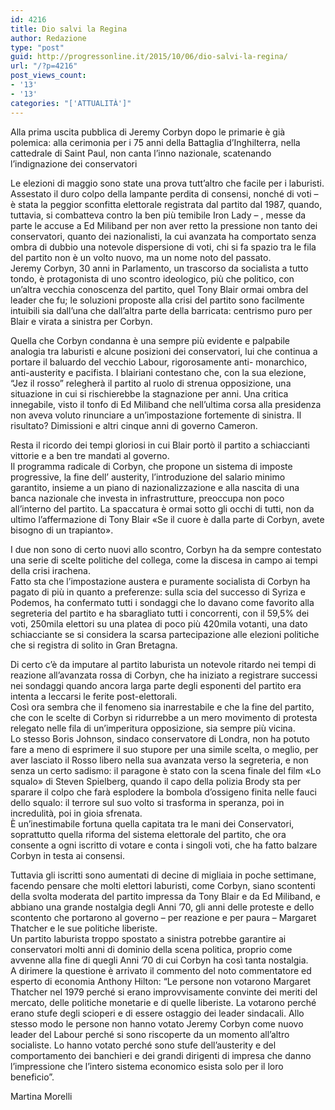 ```yaml
---
id: 4216
title: Dio salvi la Regina
author: Redazione
type: "post"
guid: http://progressonline.it/2015/10/06/dio-salvi-la-regina/
url: "/?p=4216"
post_views_count:
- '13'
- '13'
categories: "['ATTUALITÀ']"
---
```


Alla prima uscita pubblica di Jeremy Corbyn dopo le primarie è già polemica: alla cerimonia per i 75 anni della Battaglia d’Inghilterra, nella cattedrale di Saint Paul, non canta l’inno nazionale, scatenando l’indignazione dei conservatori

Le elezioni di maggio sono state una prova tutt’altro che facile per i laburisti.   
Assestato il duro colpo della lampante perdita di consensi, nonché di voti – è stata la peggior sconfitta elettorale registrata dal partito dal 1987, quando, tuttavia, si combatteva contro la ben più temibile Iron Lady – , messe da parte le accuse a Ed Miliband per non aver retto la pressione non tanto dei conservatori, quanto dei nazionalisti, la cui avanzata ha comportato senza ombra di dubbio una notevole dispersione di voti, chi si fa spazio tra le fila del partito non è un volto nuovo, ma un nome noto del passato.  
Jeremy Corbyn, 30 anni in Parlamento, un trascorso da socialista a tutto tondo, è protagonista di uno scontro ideologico, più che politico, con un’altra vecchia conoscenza del partito, quel Tony Blair ormai ombra del leader che fu; le soluzioni proposte alla crisi del partito sono facilmente intuibili sia dall’una che dall’altra parte della barricata: centrismo puro per Blair e virata a sinistra per Corbyn.

Quella che Corbyn condanna è una sempre più evidente e palpabile analogia tra laburisti e alcune posizioni dei conservatori, lui che continua a portare il baluardo del vecchio Labour, rigorosamente anti- monarchico, anti-austerity e pacifista. I blairiani contestano che, con la sua elezione, “Jez il rosso” relegherà il partito al ruolo di strenua opposizione, una situazione in cui si rischierebbe la stagnazione per anni. Una critica innegabile, visto il tonfo di Ed Miliband che nell’ultima corsa alla presidenza non aveva voluto rinunciare a un’impostazione fortemente di sinistra. Il risultato? Dimissioni e altri cinque anni di governo Cameron.

Resta il ricordo dei tempi gloriosi in cui Blair portò il partito a schiaccianti vittorie e a ben tre mandati al governo.  
Il programma radicale di Corbyn, che propone un sistema di imposte progressive, la fine dell’ austerity, l’introduzione del salario minimo garantito, insieme a un piano di nazionalizzazione e alla nascita di una banca nazionale che investa in infrastrutture, preoccupa non poco all’interno del partito. La spaccatura è ormai sotto gli occhi di tutti, non da ultimo l’affermazione di Tony Blair «Se il cuore è dalla parte di Corbyn, avete bisogno di un trapianto».

I due non sono di certo nuovi allo scontro, Corbyn ha da sempre contestato una serie di scelte politiche del collega, come la discesa in campo ai tempi della crisi irachena.   
Fatto sta che l’impostazione austera e puramente socialista di Corbyn ha pagato di più in quanto a preferenze: sulla scia del successo di Syriza e Podemos, ha confermato tutti i sondaggi che lo davano come favorito alla segreteria del partito e ha sbaragliato tutti i concorrenti, con il 59,5% dei voti, 250mila elettori su una platea di poco più 420mila votanti, una dato schiacciante se si considera la scarsa partecipazione alle elezioni politiche che si registra di solito in Gran Bretagna.

Di certo c’è da imputare al partito laburista un notevole ritardo nei tempi di reazione all’avanzata rossa di Corbyn, che ha iniziato a registrare successi nei sondaggi quando ancora larga parte degli esponenti del partito era intenta a leccarsi le ferite post-elettorali.   
Così ora sembra che il fenomeno sia inarrestabile e che la fine del partito, che con le scelte di Corbyn si ridurrebbe a un mero movimento di protesta relegato nelle fila di un’imperitura opposizione, sia sempre più vicina.  
Lo stesso Boris Johnson, sindaco conservatore di Londra, non ha potuto fare a meno di esprimere il suo stupore per una simile scelta, o meglio, per aver lasciato il Rosso libero nella sua avanzata verso la segreteria, e non senza un certo sadismo: il paragone è stato con la scena finale del film «Lo squalo» di Steven Spielberg, quando il capo della polizia Brody sta per sparare il colpo che farà esplodere la bombola d’ossigeno finita nelle fauci dello squalo: il terrore sul suo volto si trasforma in speranza, poi in incredulità, poi in gioia sfrenata.  
È un’inestimabile fortuna quella capitata tra le mani dei Conservatori, soprattutto quella riforma del sistema elettorale del partito, che ora consente a ogni iscritto di votare e conta i singoli voti, che ha fatto balzare Corbyn in testa ai consensi.

Tuttavia gli iscritti sono aumentati di decine di migliaia in poche settimane, facendo pensare che molti elettori laburisti, come Corbyn, siano scontenti della svolta moderata del partito impressa da Tony Blair e da Ed Miliband, e abbiano una grande nostalgia degli Anni ’70, gli anni delle proteste e dello scontento che portarono al governo – per reazione e per paura – Margaret Thatcher e le sue politiche liberiste.   
Un partito laburista troppo spostato a sinistra potrebbe garantire ai conservatori molti anni di dominio della scena politica, proprio come avvenne alla fine di quegli Anni ’70 di cui Corbyn ha così tanta nostalgia.  
A dirimere la questione è arrivato il commento del noto commentatore ed esperto di economia Anthony Hilton: “Le persone non votarono Margaret Thatcher nel 1979 perché si erano improvvisamente convinte dei meriti del mercato, delle politiche monetarie e di quelle liberiste. La votarono perché erano stufe degli scioperi e di essere ostaggio dei leader sindacali. Allo stesso modo le persone non hanno votato Jeremy Corbyn come nuovo leader del Labour perché si sono riscoperte da un momento all’altro socialiste. Lo hanno votato perché sono stufe dell’austerity e del comportamento dei banchieri e dei grandi dirigenti di impresa che danno l’impressione che l’intero sistema economico esista solo per il loro beneficio”.

Martina Morelli